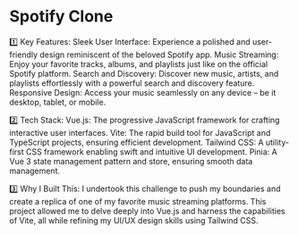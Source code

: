 <h1>Spotify Clone</h1>

1️⃣ Key Features:
Sleek User Interface: Experience a polished and user-friendly design reminiscent of the beloved Spotify app.
Music Streaming: Enjoy your favorite tracks, albums, and playlists just like on the official Spotify platform.
Search and Discovery: Discover new music, artists, and playlists effortlessly with a powerful search and discovery feature.
Responsive Design: Access your music seamlessly on any device – be it desktop, tablet, or mobile.

2️⃣ Tech Stack:
Vue.js: The progressive JavaScript framework for crafting interactive user interfaces.
Vite: The rapid build tool for JavaScript and TypeScript projects, ensuring efficient development.
Tailwind CSS: A utility-first CSS framework enabling swift and intuitive UI development.
Pinia: A Vue 3 state management pattern and store, ensuring smooth data management.

3️⃣ Why I Built This:
I undertook this challenge to push my boundaries and create a replica of one of my favorite music streaming platforms. This project allowed me to delve deeply into Vue.js and harness the capabilities of Vite, all while refining my UI/UX design skills using Tailwind CSS.
